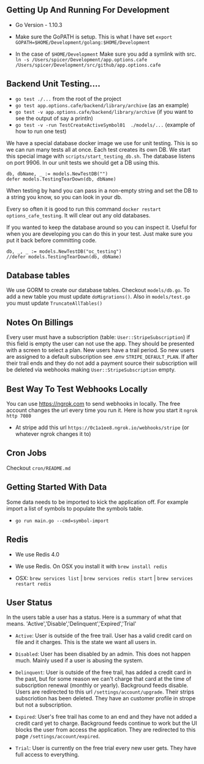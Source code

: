 ## Getting Up And Running For Development

* Go Version - 1.10.3

* Make sure the GoPATH is setup. This is what I have set ```export GOPATH=$HOME/Development/golang:$HOME/Development```

* In the case of ```$HOME/Development``` Make sure you add a symlink with src. ```ln -s /Users/spicer/Development/app.options.cafe /Users/spicer/Development/src/github/app.options.cafe```

## Backend Unit Testing....

* ```go test ./...``` from the root of the project
* ```go test app.options.cafe/backend/library/archive``` (as an example)
* ```go test -v app.options.cafe/backend/library/archive``` (if you want to see the output of say a println)
* ```go test -v -run TestCreateActiveSymbol01  ./models/...``` (example of how to run one test)

We have a special database docker image we use for unit testing. This is so we can run many tests all at once. Each test creates
its own DB. We start this special image with ```scripts/start_testing_db.sh```. The database listens on port 9906. In our unit tests we should get a DB using this.

```
db, dbName, _ := models.NewTestDB("")
defer models.TestingTearDown(db, dbName)
```

When testing by hand you can pass in a non-empty string and set the DB to a string you know, so you can look in your db.

Every so often it is good to run this command ```docker restart options_cafe_testing```. It will clear out any old databases.

If you wanted to keep the database around so you can inspect it. Useful for when you are developing you can do this in your test. Just make sure you put it back before committing code.

```
db, _, _ := models.NewTestDB("oc_testing")
//defer models.TestingTearDown(db, dbName)
```

## Database tables

We use GORM to create our database tables. Checkout ```models/db.go```. To add a new table you must update ```doMigrations()```. Also in ```models/test.go``` you must update ```TruncateAllTables()```

## Notes On Billings

Every user must have a subscription (table: ```User::StripeSubscription```) if this field is empty the user can not use the app. They should be presented with a screen to select a plan. New users have a trail period. So new users are assigned to a default subscription see .env ```STRIPE_DEFAULT_PLAN```. If after their trail ends and they do not add a payment source their subscription will be deleted via webhooks making ```User::StripeSubscription``` empty.

## Best Way To Test Webhooks Locally

You can use https://ngrok.com to send webhooks in locally. The free account changes the url every time you run it. Here is how you start it ```ngrok http 7080```

* At stripe add this url ```https://0c1a1ee8.ngrok.io/webhooks/stripe``` (or whatever ngrok changes it to)

## Cron Jobs

Checkout ```cron/README.md```

## Getting Started With Data

Some data needs to be imported to kick the application off. For example import a list of symbols to populate the symbols table.

* ```go run main.go --cmd=symbol-import```


## Redis

* We use Redis 4.0

* We use Redis. On OSX you install it with `brew install redis`

* OSX: `brew services list` | `brew services redis start` | `brew services restart redis`

## User Status

In the users table a user has a status. Here is a summary of what that means.
'Active','Disable','Delinquent','Expired','Trial'

* ```Active```: User is outside of the free trail. User has a valid credit card on file and it charges. This is the state we want all users in.

* ```Disabled```: User has been disabled by an admin. This does not happen much. Mainly used if a user is abusing the system.

* ```Delinquent```: User is outside of the free trail, has added a credit card in the past, but for some reason we can't charge that card at the time of subscription renewal (monthly or yearly). Background feeds disable. Users are redirected to this url `/settings/account/upgrade`. Their strips subscriotion has been deleted. They have an customer profile in strope but not a subscription.

* ```Expired```: User's free trail has come to an end and they have not added a credit card yet to charge. Background feeds continue to work but the UI blocks the user from access the application. They are redirected to this page `/settings/account/expired`.

* ```Trial```: User is currently on the free trial every new user gets. They have full access to everything.
